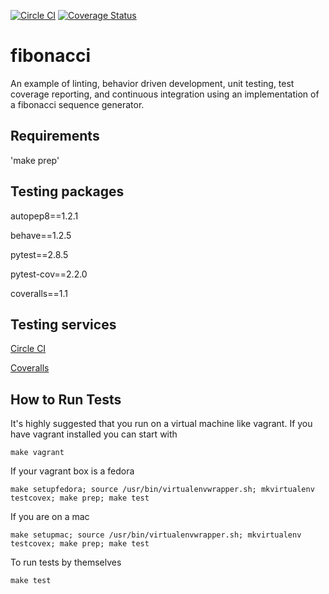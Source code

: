 [![Circle CI](https://circleci.com/gh/pantheon-systems/test_coverage_example.svg?style=shield&circle-token=:fccbb1a2b24d20deedd2bf8178ba8aacab19e2af)](https://circleci.com/gh/pantheon-systems/test_coverage_example)
[![Coverage Status](https://coveralls.io/repos/github/pantheon-systems/test_coverage_example/badge.svg?branch=master)](https://coveralls.io/github/pantheon-systems/test_coverage_example?branch=master)

fibonacci
===============

An example of linting, behavior driven development, unit testing, test coverage reporting, and continuous integration using an implementation of a fibonacci sequence generator.

## Requirements

'make prep'

## Testing packages

autopep8==1.2.1

behave==1.2.5

pytest==2.8.5

pytest-cov==2.2.0

coveralls==1.1

## Testing services

[Circle CI](https://circleci.com)

[Coveralls](https://coveralls.io)

## How to Run Tests

It's highly suggested that you run on a virtual machine like vagrant. If you have vagrant installed you can start with

`make vagrant`

If your vagrant box is a fedora

`make setupfedora; source /usr/bin/virtualenvwrapper.sh; mkvirtualenv testcovex; make prep; make test`

If you are on a mac

`make setupmac; source /usr/bin/virtualenvwrapper.sh; mkvirtualenv testcovex; make prep; make test`

To run tests by themselves

`make test`